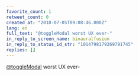 ```yaml
---
favorite_count: 1
retweet_count: 0
created_at: "2018-07-05T09:08:46.000Z"
lang: en
full_text: "@toggleModal worst UX ever-"
in_reply_to_screen_name: binauralfusion
in_reply_to_status_id_str: "1014798179269791745"
replies: []
---
```


[@toggleModal](https://twitter.com/toggleModal) worst UX ever-
